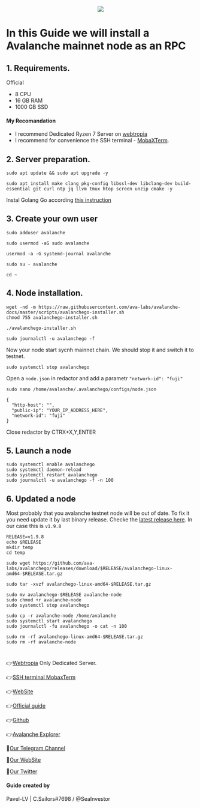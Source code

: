 <p align="center">
 <img src="https://i.postimg.cc/LsNKcDDB/Avalanche.jpg"/></a>
</p>

# In this Guide we will install a Avalanche mainnet node as an RPC

## 1. Requirements.
Official 
- 8 CPU
- 16 GB RAM
- 1000 GB SSD
#### My Recomandation
- I recommend Dedicated Ryzen 7 Server on [webtropia](https://www.webtropia.com/?kwk=255074042020228216158042)
- I recommend for convenience the SSH terminal - [MobaXTerm](https://mobaxterm.mobatek.net/download.html).

## 2. Server preparation.
```
sudo apt update && sudo apt upgrade -y
```
```
sudo apt install make clang pkg-config libssl-dev libclang-dev build-essential git curl ntp jq llvm tmux htop screen unzip cmake -y
```
Instal Golang Go according [this instruction](https://github.com/CryptoSailors/Tools/tree/main/Install%20Golang%20%22Go%22)

## 3. Create your own user
```
sudo adduser avalanche
```
```
sudo usermod -aG sudo avalanche
```
```
usermod -a -G systemd-journal avalanche
```
```
sudo su - avalanche
```
```
cd ~
```

## 4. Node installation.
```
wget -nd -m https://raw.githubusercontent.com/ava-labs/avalanche-docs/master/scripts/avalanchego-installer.sh
chmod 755 avalanchego-installer.sh
```
```
./avalanchego-installer.sh
```
```
sudo journalctl -u avalanchego -f
```
Now your node start sycnh mainnet chain. We should stop it and switch it to testnet.
```
sudo systemctl stop avalanchego
```
Open a  `node.json` in redactor and add a parametr `"network-id": "fuji"`
```
sudo nano /home/avalanche/.avalanchego/configs/node.json
```
```
{
  "http-host": "",
  "public-ip": "YOUR_IP_ADDRESS_HERE",
  "network-id": "fuji"
}
```
Close redactor by CTRX+X,Y,ENTER

## 5. Launch a node
```
sudo systemctl enable avalanchego
sudo systemctl daemon-reload
sudo systemctl restart avalanchego
sudo journalctl -u avalanchego -f -n 100
```
## 6. Updated a node
Most probably that you avalanche testnet node will be out of date. To fix it you need update it by last binary release. Checke the [latest release here](https://github.com/ava-labs/avalanchego/releases). In our case this is `v1.9.8` 
```
RELEASE=v1.9.8
echo $RELEASE
mkdir temp
cd temp
```
```
sudo wget https://github.com/ava-labs/avalanchego/releases/download/$RELEASE/avalanchego-linux-amd64-$RELEASE.tar.gz
```
```
sudo tar -xvzf avalanchego-linux-amd64-$RELEASE.tar.gz
```
```
sudo mv avalanchego-$RELEASE avalanche-node
sudo chmod +r avalanche-node
sudo systemctl stop avalanchego
```
```
sudo cp -r avalanche-node /home/avalanche
sudo systemctl start avalanchego
sudo journalctl -fu avalanchego -o cat -n 100
```
```
sudo rm -rf avalanchego-linux-amd64-$RELEASE.tar.gz
sudo rm -rf avalanche-node
```
#
👉[Webtropia](https://www.webtropia.com/?kwk=255074042020228216158042) Only Dedicated Server.

👉[SSH terminal MobaxTerm](https://mobaxterm.mobatek.net/download.html)

👉[WebSite](https://www.avax.network/community)

👉[Official guide](https://docs.avax.network/nodes/build/run-avalanche-node-manually)

👉[Github](https://github.com/ava-labs)

👉[Avalanche Explorer](https://snowtrace.io/)

🔰[Our Telegram Channel](https://t.me/CryptoSailorsAnn)

🔰[Our WebSite](cryptosailors.tech)

🔰[Our Twitter](https://twitter.com/Crypto_Sailors)

#### Guide created by 
Pavel-LV | C.Sailors#7698 / @SeaInvestor
